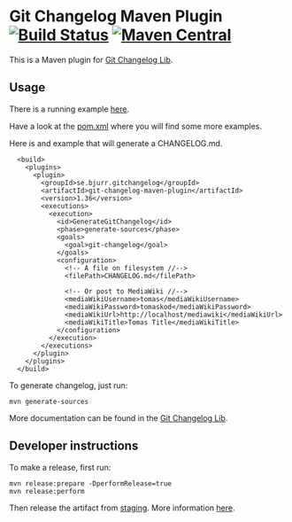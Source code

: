 # Git Changelog Maven Plugin [![Build Status](https://travis-ci.org/tomasbjerre/git-changelog-maven-plugin.svg?branch=master)](https://travis-ci.org/tomasbjerre/git-changelog-maven-plugin) [![Maven Central](https://maven-badges.herokuapp.com/maven-central/se.bjurr.gitchangelog/git-changelog-maven-plugin/badge.svg)](https://maven-badges.herokuapp.com/maven-central/se.bjurr.gitchangelog/git-changelog-maven-plugin)

This is a Maven plugin for [Git Changelog Lib](https://github.com/tomasbjerre/git-changelog-lib).

## Usage ##
There is a running example [here](https://github.com/tomasbjerre/git-changelog-maven-plugin/tree/master/git-changelog-maven-plugin-example).

Have a look at the [pom.xml](https://github.com/tomasbjerre/git-changelog-maven-plugin/blob/master/git-changelog-maven-plugin-example/pom.xml) where you will find some more examples.

Here is and example that will generate a CHANGELOG.md. 

```
  <build>
    <plugins>
      <plugin>
        <groupId>se.bjurr.gitchangelog</groupId>
        <artifactId>git-changelog-maven-plugin</artifactId>
        <version>1.36</version>
        <executions>
          <execution>
            <id>GenerateGitChangelog</id>
            <phase>generate-sources</phase>
            <goals>
              <goal>git-changelog</goal>
            </goals>
            <configuration>
              <!-- A file on filesystem //-->
              <filePath>CHANGELOG.md</filePath>

              <!-- Or post to MediaWiki //-->
              <mediaWikiUsername>tomas</mediaWikiUsername>
              <mediaWikiPassword>tomaskod</mediaWikiPassword>
              <mediaWikiUrl>http://localhost/mediawiki</mediaWikiUrl>
              <mediaWikiTitle>Tomas Title</mediaWikiTitle>
            </configuration>
          </execution>
        </executions>
      </plugin>
    </plugins>
  </build>
```

To generate changelog, just run:
```
mvn generate-sources
```

More documentation can be found in the [Git Changelog Lib](https://github.com/tomasbjerre/git-changelog-lib).

## Developer instructions

To make a release, first run:
```
mvn release:prepare -DperformRelease=true
mvn release:perform
```
Then release the artifact from [staging](https://oss.sonatype.org/#stagingRepositories). More information [here](http://central.sonatype.org/pages/releasing-the-deployment.html).

